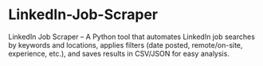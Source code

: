 # LinkedIn-Job-Scraper
LinkedIn Job Scraper – A Python tool that automates LinkedIn job searches by keywords and locations, applies filters (date posted, remote/on-site, experience, etc.), and saves results in CSV/JSON for easy analysis.
